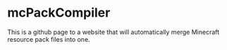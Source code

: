# mcPackCompiler
This is a github page to a website that will automatically merge Minecraft resource pack files into one.
